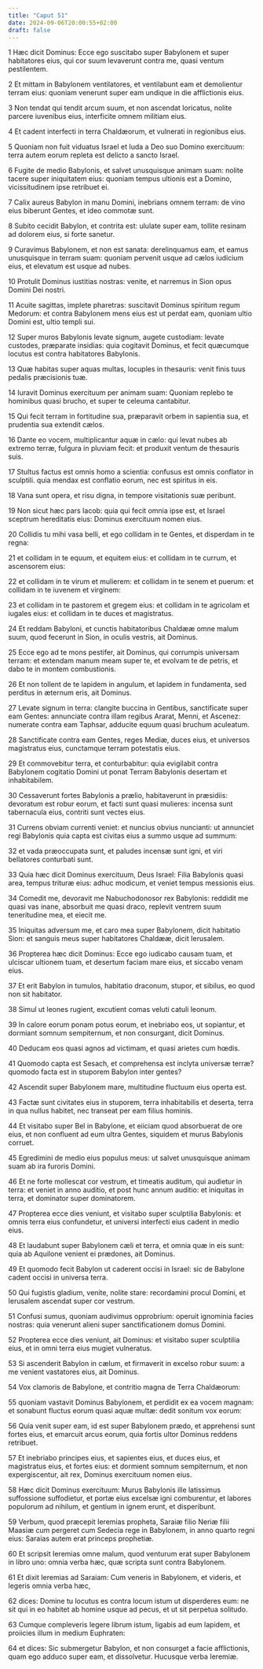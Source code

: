 ```yaml
---
title: "Caput 51"
date: 2024-09-06T20:00:55+02:00
draft: false
---
```



1 Hæc dicit Dominus: Ecce ego suscitabo super Babylonem et super habitatores eius, qui cor suum levaverunt contra me, quasi ventum pestilentem.

2 Et mittam in Babylonem ventilatores, et ventilabunt eam et demolientur terram eius: quoniam venerunt super eam undique in die afflictionis eius.

3 Non tendat qui tendit arcum suum, et non ascendat loricatus, nolite parcere iuvenibus eius, interficite omnem militiam eius.

4 Et cadent interfecti in terra Chaldæorum, et vulnerati in regionibus eius.

5 Quoniam non fuit viduatus Israel et Iuda a Deo suo Domino exercituum: terra autem eorum repleta est delicto a sancto Israel.

6 Fugite de medio Babylonis, et salvet unusquisque animam suam: nolite tacere super iniquitatem eius: quoniam tempus ultionis est a Domino, vicissitudinem ipse retribuet ei.

7 Calix aureus Babylon in manu Domini, inebrians omnem terram: de vino eius biberunt Gentes, et ideo commotæ sunt.

8 Subito cecidit Babylon, et contrita est: ululate super eam, tollite resinam ad dolorem eius, si forte sanetur.

9 Curavimus Babylonem, et non est sanata: derelinquamus eam, et eamus unusquisque in terram suam: quoniam pervenit usque ad cælos iudicium eius, et elevatum est usque ad nubes.

10 Protulit Dominus iustitias nostras: venite, et narremus in Sion opus Domini Dei nostri.

11 Acuite sagittas, implete pharetras: suscitavit Dominus spiritum regum Medorum: et contra Babylonem mens eius est ut perdat eam, quoniam ultio Domini est, ultio templi sui.

12 Super muros Babylonis levate signum, augete custodiam: levate custodes, præparate insidias: quia cogitavit Dominus, et fecit quæcumque locutus est contra habitatores Babylonis.

13 Quæ habitas super aquas multas, locuples in thesauris: venit finis tuus pedalis præcisionis tuæ.

14 Iuravit Dominus exercituum per animam suam: Quoniam replebo te hominibus quasi brucho, et super te celeuma cantabitur.

15 Qui fecit terram in fortitudine sua, præparavit orbem in sapientia sua, et prudentia sua extendit cælos.

16 Dante eo vocem, multiplicantur aquæ in cælo: qui levat nubes ab extremo terræ, fulgura in pluviam fecit: et produxit ventum de thesauris suis.

17 Stultus factus est omnis homo a scientia: confusus est omnis conflator in sculptili. quia mendax est conflatio eorum, nec est spiritus in eis.

18 Vana sunt opera, et risu digna, in tempore visitationis suæ peribunt.

19 Non sicut hæc pars Iacob: quia qui fecit omnia ipse est, et Israel sceptrum hereditatis eius: Dominus exercituum nomen eius.

20 Collidis tu mihi vasa belli, et ego collidam in te Gentes, et disperdam in te regna:

21 et collidam in te equum, et equitem eius: et collidam in te currum, et ascensorem eius:

22 et collidam in te virum et mulierem: et collidam in te senem et puerum: et collidam in te iuvenem et virginem:

23 et collidam in te pastorem et gregem eius: et collidam in te agricolam et iugales eius: et collidam in te duces et magistratus.

24 Et reddam Babyloni, et cunctis habitatoribus Chaldææ omne malum suum, quod fecerunt in Sion, in oculis vestris, ait Dominus.

25 Ecce ego ad te mons pestifer, ait Dominus, qui corrumpis universam terram: et extendam manum meam super te, et evolvam te de petris, et dabo te in montem combustionis.

26 Et non tollent de te lapidem in angulum, et lapidem in fundamenta, sed perditus in æternum eris, ait Dominus.

27 Levate signum in terra: clangite buccina in Gentibus, sanctificate super eam Gentes: annunciate contra illam regibus Ararat, Menni, et Ascenez: numerate contra eam Taphsar, adducite equum quasi bruchum aculeatum.

28 Sanctificate contra eam Gentes, reges Mediæ, duces eius, et universos magistratus eius, cunctamque terram potestatis eius.

29 Et commovebitur terra, et conturbabitur: quia evigilabit contra Babylonem cogitatio Domini ut ponat Terram Babylonis desertam et inhabitabilem.

30 Cessaverunt fortes Babylonis a prælio, habitaverunt in præsidiis: devoratum est robur eorum, et facti sunt quasi mulieres: incensa sunt tabernacula eius, contriti sunt vectes eius.

31 Currens obviam currenti veniet: et nuncius obvius nuncianti: ut annunciet regi Babylonis quia capta est civitas eius a summo usque ad summum:

32 et vada præoccupata sunt, et paludes incensæ sunt igni, et viri bellatores conturbati sunt.

33 Quia hæc dicit Dominus exercituum, Deus Israel: Filia Babylonis quasi area, tempus trituræ eius: adhuc modicum, et veniet tempus messionis eius.

34 Comedit me, devoravit me Nabuchodonosor rex Babylonis: reddidit me quasi vas inane, absorbuit me quasi draco, replevit ventrem suum teneritudine mea, et eiecit me.

35 Iniquitas adversum me, et caro mea super Babylonem, dicit habitatio Sion: et sanguis meus super habitatores Chaldææ, dicit Ierusalem.

36 Propterea hæc dicit Dominus: Ecce ego iudicabo causam tuam, et ulciscar ultionem tuam, et desertum faciam mare eius, et siccabo venam eius.

37 Et erit Babylon in tumulos, habitatio draconum, stupor, et sibilus, eo quod non sit habitator.

38 Simul ut leones rugient, excutient comas veluti catuli leonum.

39 In calore eorum ponam potus eorum, et inebriabo eos, ut sopiantur, et dormiant somnum sempiternum, et non consurgant, dicit Dominus.

40 Deducam eos quasi agnos ad victimam, et quasi arietes cum hœdis.

41 Quomodo capta est Sesach, et comprehensa est inclyta universæ terræ? quomodo facta est in stuporem Babylon inter gentes?

42 Ascendit super Babylonem mare, multitudine fluctuum eius operta est.

43 Factæ sunt civitates eius in stuporem, terra inhabitabilis et deserta, terra in qua nullus habitet, nec transeat per eam filius hominis.

44 Et visitabo super Bel in Babylone, et eiiciam quod absorbuerat de ore eius, et non confluent ad eum ultra Gentes, siquidem et murus Babylonis corruet.

45 Egredimini de medio eius populus meus: ut salvet unusquisque animam suam ab ira furoris Domini.

46 Et ne forte mollescat cor vestrum, et timeatis auditum, qui audietur in terra: et veniet in anno auditio, et post hunc annum auditio: et iniquitas in terra, et dominator super dominatorem.

47 Propterea ecce dies veniunt, et visitabo super sculptilia Babylonis: et omnis terra eius confundetur, et universi interfecti eius cadent in medio eius.

48 Et laudabunt super Babylonem cæli et terra, et omnia quæ in eis sunt: quia ab Aquilone venient ei prædones, ait Dominus.

49 Et quomodo fecit Babylon ut caderent occisi in Israel: sic de Babylone cadent occisi in universa terra.

50 Qui fugistis gladium, venite, nolite stare: recordamini procul Domini, et Ierusalem ascendat super cor vestrum.

51 Confusi sumus, quoniam audivimus opprobrium: operuit ignominia facies nostras: quia venerunt alieni super sanctificationem domus Domini.

52 Propterea ecce dies veniunt, ait Dominus: et visitabo super sculptilia eius, et in omni terra eius mugiet vulneratus.

53 Si ascenderit Babylon in cælum, et firmaverit in excelso robur suum: a me venient vastatores eius, ait Dominus.

54 Vox clamoris de Babylone, et contritio magna de Terra Chaldæorum:

55 quoniam vastavit Dominus Babylonem, et perdidit ex ea vocem magnam: et sonabunt fluctus eorum quasi aquæ multæ: dedit sonitum vox eorum:

56 Quia venit super eam, id est super Babylonem prædo, et apprehensi sunt fortes eius, et emarcuit arcus eorum, quia fortis ultor Dominus reddens retribuet.

57 Et inebriabo principes eius, et sapientes eius, et duces eius, et magistratus eius, et fortes eius: et dormient somnum sempiternum, et non expergiscentur, ait rex, Dominus exercituum nomen eius.

58 Hæc dicit Dominus exercituum: Murus Babylonis ille latissimus suffossione suffodietur, et portæ eius excelsæ igni comburentur, et labores populorum ad nihilum, et gentium in ignem erunt, et disperibunt.

59 Verbum, quod præcepit Ieremias propheta, Saraiæ filio Neriæ filii Maasiæ cum pergeret cum Sedecia rege in Babylonem, in anno quarto regni eius: Saraias autem erat princeps prophetiæ.

60 Et scripsit Ieremias omne malum, quod venturum erat super Babylonem in libro uno: omnia verba hæc, quæ scripta sunt contra Babylonem.

61 Et dixit Ieremias ad Saraiam: Cum veneris in Babylonem, et videris, et legeris omnia verba hæc,

62 dices: Domine tu locutus es contra locum istum ut disperderes eum: ne sit qui in eo habitet ab homine usque ad pecus, et ut sit perpetua solitudo.

63 Cumque compleveris legere librum istum, ligabis ad eum lapidem, et proiicies illum in medium Euphraten:

64 et dices: Sic submergetur Babylon, et non consurget a facie afflictionis, quam ego adduco super eam, et dissolvetur. Hucusque verba Ieremiæ.

